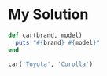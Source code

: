 # My Solution

```ruby
def car(brand, model)
  puts "#{brand} #{model}"
end

car('Toyota', 'Corolla')
```
